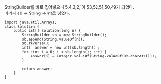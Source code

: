 StringBuilder를 바로 집어넣으니 5,4,3,2,1이 53,52,51,50,49가 되었다.   
따라서 sb -> String -> Int로 넣었다.   
```
import java.util.Arrays;
class Solution {
    public int[] solution(long n) {
        StringBuilder sb = new StringBuilder();
        sb.append(String.valueOf(n));
        sb.reverse();
        int[] answer = new int[sb.length()];
        for (int i = 0; i < sb.length(); i++) {
            answer[i] = Integer.valueOf(String.valueOf(sb.charAt(i)));
        }
        
        return answer;
    }
}
```
